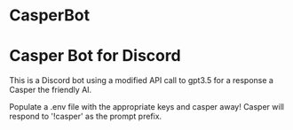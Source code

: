 # CasperBot
<h1>Casper Bot for Discord</h1>
<p> This is a Discord bot using a modified API call to gpt3.5 for a response a Casper the friendly AI.</p>
<p> Populate a .env file with the appropriate keys and casper away! Casper will respond to '!casper' as the prompt prefix. </p>
